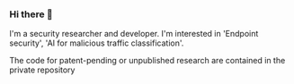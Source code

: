 ### Hi there 👋

<!--
**Yurim-Lee/Yurim-Lee** is a ✨ _special_ ✨ repository because its `README.md` (this file) appears on your GitHub profile.


Here are some ideas to get you started:

- 🔭 I’m currently working on ...
- 🌱 I’m currently learning ...
- 👯 I’m looking to collaborate on ...
- 🤔 I’m looking for help with ...
- 💬 Ask me about ...
- 📫 How to reach me: ...
- 😄 Pronouns: ...
- ⚡ Fun fact: ...
-->

I'm a security researcher and developer.
I'm interested in 'Endpoint security', 'AI for malicious traffic classification'.

The code for patent-pending or unpublished research are contained in the private repository
